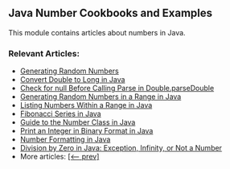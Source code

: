 ## Java Number Cookbooks and Examples

This module contains articles about numbers in Java.

### Relevant Articles:

- [Generating Random Numbers](https://www.baeldung.com/java-generating-random-numbers)
- [Convert Double to Long in Java](https://www.baeldung.com/java-convert-double-long)
- [Check for null Before Calling Parse in Double.parseDouble](https://www.baeldung.com/java-check-null-parse-double)
- [Generating Random Numbers in a Range in Java](https://www.baeldung.com/java-generating-random-numbers-in-range)
- [Listing Numbers Within a Range in Java](https://www.baeldung.com/java-listing-numbers-within-a-range)
- [Fibonacci Series in Java](https://www.baeldung.com/java-fibonacci)
- [Guide to the Number Class in Java](https://www.baeldung.com/java-number-class)
- [Print an Integer in Binary Format in Java](https://www.baeldung.com/java-print-integer-binary)
- [Number Formatting in Java](https://www.baeldung.com/java-number-formatting)
- [Division by Zero in Java: Exception, Infinity, or Not a Number](https://www.baeldung.com/java-division-by-zero)
- More articles: [[<-- prev]](/java-numbers-2)
